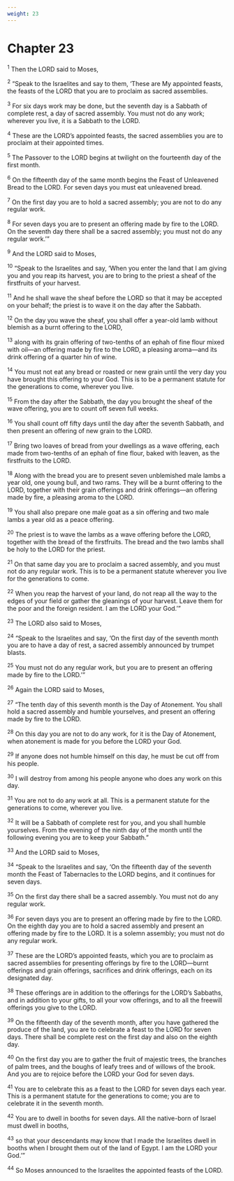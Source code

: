 ```yaml
---
weight: 23
---
```


# Chapter 23

<sup>1</sup> Then the LORD said to Moses, 

<sup>2</sup> “Speak to the Israelites and say to them, ‘These are My appointed feasts, the feasts of the LORD that you are to proclaim as sacred assemblies. 

<sup>3</sup> For six days work may be done, but the seventh day is a Sabbath of complete rest, a day of sacred assembly. You must not do any work; wherever you live, it is a Sabbath to the LORD. 

<sup>4</sup> These are the LORD’s appointed feasts, the sacred assemblies you are to proclaim at their appointed times. 

<sup>5</sup> The Passover to the LORD begins at twilight on the fourteenth day of the first month. 

<sup>6</sup> On the fifteenth day of the same month begins the Feast of Unleavened Bread to the LORD. For seven days you must eat unleavened bread. 

<sup>7</sup> On the first day you are to hold a sacred assembly; you are not to do any regular work. 

<sup>8</sup> For seven days you are to present an offering made by fire to the LORD. On the seventh day there shall be a sacred assembly; you must not do any regular work.’” 

<sup>9</sup> And the LORD said to Moses, 

<sup>10</sup> “Speak to the Israelites and say, ‘When you enter the land that I am giving you and you reap its harvest, you are to bring to the priest a sheaf of the firstfruits of your harvest. 

<sup>11</sup> And he shall wave the sheaf before the LORD so that it may be accepted on your behalf; the priest is to wave it on the day after the Sabbath. 

<sup>12</sup> On the day you wave the sheaf, you shall offer a year-old lamb without blemish as a burnt offering to the LORD, 

<sup>13</sup> along with its grain offering of two-tenths of an ephah of fine flour mixed with oil—an offering made by fire to the LORD, a pleasing aroma—and its drink offering of a quarter hin of wine. 

<sup>14</sup> You must not eat any bread or roasted or new grain until the very day you have brought this offering to your God. This is to be a permanent statute for the generations to come, wherever you live. 

<sup>15</sup> From the day after the Sabbath, the day you brought the sheaf of the wave offering, you are to count off seven full weeks. 

<sup>16</sup> You shall count off fifty days until the day after the seventh Sabbath, and then present an offering of new grain to the LORD. 

<sup>17</sup> Bring two loaves of bread from your dwellings as a wave offering, each made from two-tenths of an ephah of fine flour, baked with leaven, as the firstfruits to the LORD. 

<sup>18</sup> Along with the bread you are to present seven unblemished male lambs a year old, one young bull, and two rams. They will be a burnt offering to the LORD, together with their grain offerings and drink offerings—an offering made by fire, a pleasing aroma to the LORD. 

<sup>19</sup> You shall also prepare one male goat as a sin offering and two male lambs a year old as a peace offering. 

<sup>20</sup> The priest is to wave the lambs as a wave offering before the LORD, together with the bread of the firstfruits. The bread and the two lambs shall be holy to the LORD for the priest. 

<sup>21</sup> On that same day you are to proclaim a sacred assembly, and you must not do any regular work. This is to be a permanent statute wherever you live for the generations to come. 

<sup>22</sup> When you reap the harvest of your land, do not reap all the way to the edges of your field or gather the gleanings of your harvest. Leave them for the poor and the foreign resident. I am the LORD your God.’” 

<sup>23</sup> The LORD also said to Moses, 

<sup>24</sup> “Speak to the Israelites and say, ‘On the first day of the seventh month you are to have a day of rest, a sacred assembly announced by trumpet blasts. 

<sup>25</sup> You must not do any regular work, but you are to present an offering made by fire to the LORD.’” 

<sup>26</sup> Again the LORD said to Moses, 

<sup>27</sup> “The tenth day of this seventh month is the Day of Atonement. You shall hold a sacred assembly and humble yourselves, and present an offering made by fire to the LORD. 

<sup>28</sup> On this day you are not to do any work, for it is the Day of Atonement, when atonement is made for you before the LORD your God. 

<sup>29</sup> If anyone does not humble himself on this day, he must be cut off from his people. 

<sup>30</sup> I will destroy from among his people anyone who does any work on this day. 

<sup>31</sup> You are not to do any work at all. This is a permanent statute for the generations to come, wherever you live. 

<sup>32</sup> It will be a Sabbath of complete rest for you, and you shall humble yourselves. From the evening of the ninth day of the month until the following evening you are to keep your Sabbath.” 

<sup>33</sup> And the LORD said to Moses, 

<sup>34</sup> “Speak to the Israelites and say, ‘On the fifteenth day of the seventh month the Feast of Tabernacles to the LORD begins, and it continues for seven days. 

<sup>35</sup> On the first day there shall be a sacred assembly. You must not do any regular work. 

<sup>36</sup> For seven days you are to present an offering made by fire to the LORD. On the eighth day you are to hold a sacred assembly and present an offering made by fire to the LORD. It is a solemn assembly; you must not do any regular work. 

<sup>37</sup> These are the LORD’s appointed feasts, which you are to proclaim as sacred assemblies for presenting offerings by fire to the LORD—burnt offerings and grain offerings, sacrifices and drink offerings, each on its designated day. 

<sup>38</sup> These offerings are in addition to the offerings for the LORD’s Sabbaths, and in addition to your gifts, to all your vow offerings, and to all the freewill offerings you give to the LORD. 

<sup>39</sup> On the fifteenth day of the seventh month, after you have gathered the produce of the land, you are to celebrate a feast to the LORD for seven days. There shall be complete rest on the first day and also on the eighth day. 

<sup>40</sup> On the first day you are to gather the fruit of majestic trees, the branches of palm trees, and the boughs of leafy trees and of willows of the brook. And you are to rejoice before the LORD your God for seven days. 

<sup>41</sup> You are to celebrate this as a feast to the LORD for seven days each year. This is a permanent statute for the generations to come; you are to celebrate it in the seventh month. 

<sup>42</sup> You are to dwell in booths for seven days. All the native-born of Israel must dwell in booths, 

<sup>43</sup> so that your descendants may know that I made the Israelites dwell in booths when I brought them out of the land of Egypt. I am the LORD your God.’” 

<sup>44</sup> So Moses announced to the Israelites the appointed feasts of the LORD. 


